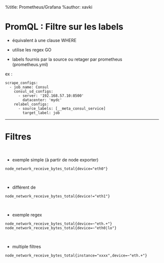 %title: Prometheus/Grafana
%author: xavki


# PromQL : Filtre sur les labels


* équivalent à une clause WHERE

* utilise les regex GO

* labels fournis par la source ou retager par prometheus (prometheus.yml)

ex :

```
scrape_configs:
  - job_name: Consul
    consul_sd_configs:
      - server: '192.168.57.10:8500'
        datacenter: 'mydc'
    relabel_configs:
      - source_labels: [__meta_consul_service]
        target_label: job
```


---------------------------------------------------------------------------------


# Filtres


<br>


* exemple simple (à partir de node exporter)

```
node_network_receive_bytes_total{device="eth0"}
```

<br>


* différent de

```
node_network_receive_bytes_total{device!="eth1"}
```


<br>


* exemple regex

```
node_network_receive_bytes_total{device=~"eth.+"}
node_network_receive_bytes_total{device=~"eth0|lo"}
```

<br>


* multiple filtres

```
node_network_receive_bytes_total{instance="xxxx",device=~"eth.+"}
```

